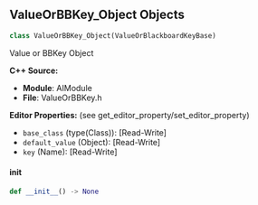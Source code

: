 ## ValueOrBBKey_Object Objects

```python
class ValueOrBBKey_Object(ValueOrBlackboardKeyBase)
```

Value or BBKey Object

**C++ Source:**

- **Module**: AIModule
- **File**: ValueOrBBKey.h

**Editor Properties:** (see get_editor_property/set_editor_property)

- ``base_class`` (type(Class)):  [Read-Write]
- ``default_value`` (Object):  [Read-Write]
- ``key`` (Name):  [Read-Write]

<a id="unreal.ValueOrBBKey_Object.__init__"></a>

#### __init__

```python
def __init__() -> None
```

<a id="unreal.ValueOrBBKey_Rotator"></a>